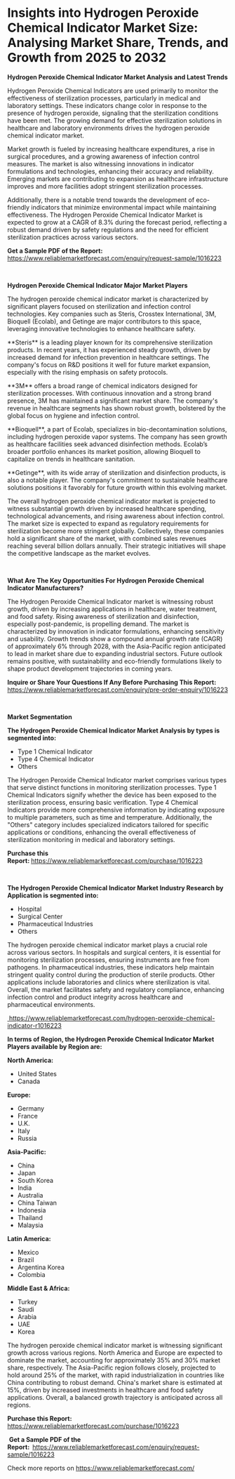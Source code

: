 <p><h1>Insights into Hydrogen Peroxide Chemical Indicator Market Size: Analysing Market Share, Trends, and Growth from 2025 to 2032</h1></p><p><strong>Hydrogen Peroxide Chemical Indicator Market Analysis and Latest Trends</strong></p>
<p><p>Hydrogen Peroxide Chemical Indicators are used primarily to monitor the effectiveness of sterilization processes, particularly in medical and laboratory settings. These indicators change color in response to the presence of hydrogen peroxide, signaling that the sterilization conditions have been met. The growing demand for effective sterilization solutions in healthcare and laboratory environments drives the hydrogen peroxide chemical indicator market.</p><p>Market growth is fueled by increasing healthcare expenditures, a rise in surgical procedures, and a growing awareness of infection control measures. The market is also witnessing innovations in indicator formulations and technologies, enhancing their accuracy and reliability. Emerging markets are contributing to expansion as healthcare infrastructure improves and more facilities adopt stringent sterilization processes. </p><p>Additionally, there is a notable trend towards the development of eco-friendly indicators that minimize environmental impact while maintaining effectiveness. The Hydrogen Peroxide Chemical Indicator Market is expected to grow at a CAGR of 8.3% during the forecast period, reflecting a robust demand driven by safety regulations and the need for efficient sterilization practices across various sectors.</p></p>
<p><strong>Get a Sample PDF of the Report:&nbsp;</strong> <a href="https://www.reliablemarketforecast.com/enquiry/request-sample/1016223?utm_campaign=2439&utm_medium=2&utm_source=Github&utm_content=ia&utm_term=01042025&utm_id=hydrogen-peroxide-chemical-indicator">https://www.reliablemarketforecast.com/enquiry/request-sample/1016223</a></p>
<p>&nbsp;</p>
<p><strong>Hydrogen Peroxide Chemical Indicator Major Market Players</strong></p>
<p><p>The hydrogen peroxide chemical indicator market is characterized by significant players focused on sterilization and infection control technologies. Key companies such as Steris, Crosstex International, 3M, Bioquell (Ecolab), and Getinge are major contributors to this space, leveraging innovative technologies to enhance healthcare safety.</p><p>**Steris** is a leading player known for its comprehensive sterilization products. In recent years, it has experienced steady growth, driven by increased demand for infection prevention in healthcare settings. The company's focus on R&D positions it well for future market expansion, especially with the rising emphasis on safety protocols.</p><p>**3M** offers a broad range of chemical indicators designed for sterilization processes. With continuous innovation and a strong brand presence, 3M has maintained a significant market share. The company's revenue in healthcare segments has shown robust growth, bolstered by the global focus on hygiene and infection control.</p><p>**Bioquell**, a part of Ecolab, specializes in bio-decontamination solutions, including hydrogen peroxide vapor systems. The company has seen growth as healthcare facilities seek advanced disinfection methods. Ecolab’s broader portfolio enhances its market position, allowing Bioquell to capitalize on trends in healthcare sanitation.</p><p>**Getinge**, with its wide array of sterilization and disinfection products, is also a notable player. The company's commitment to sustainable healthcare solutions positions it favorably for future growth within this evolving market.</p><p>The overall hydrogen peroxide chemical indicator market is projected to witness substantial growth driven by increased healthcare spending, technological advancements, and rising awareness about infection control. The market size is expected to expand as regulatory requirements for sterilization become more stringent globally. Collectively, these companies hold a significant share of the market, with combined sales revenues reaching several billion dollars annually. Their strategic initiatives will shape the competitive landscape as the market evolves.</p></p>
<p>&nbsp;</p>
<p><strong>What Are The Key Opportunities For Hydrogen Peroxide Chemical Indicator Manufacturers?</strong></p>
<p><p>The Hydrogen Peroxide Chemical Indicator market is witnessing robust growth, driven by increasing applications in healthcare, water treatment, and food safety. Rising awareness of sterilization and disinfection, especially post-pandemic, is propelling demand. The market is characterized by innovation in indicator formulations, enhancing sensitivity and usability. Growth trends show a compound annual growth rate (CAGR) of approximately 6% through 2028, with the Asia-Pacific region anticipated to lead in market share due to expanding industrial sectors. Future outlook remains positive, with sustainability and eco-friendly formulations likely to shape product development trajectories in coming years.</p></p>
<p><strong>Inquire or Share Your Questions If Any Before Purchasing This Report:</strong> <a href="https://www.reliablemarketforecast.com/enquiry/pre-order-enquiry/1016223?utm_campaign=2439&utm_medium=2&utm_source=Github&utm_content=ia&utm_term=01042025&utm_id=hydrogen-peroxide-chemical-indicator">https://www.reliablemarketforecast.com/enquiry/pre-order-enquiry/1016223</a></p>
<p>&nbsp;</p>
<p><strong>Market Segmentation</strong></p>
<p><strong>The Hydrogen Peroxide Chemical Indicator Market Analysis by types is segmented into:</strong></p>
<p><ul><li>Type 1 Chemical Indicator</li><li>Type 4 Chemical Indicator</li><li>Others</li></ul></p>
<p><p>The Hydrogen Peroxide Chemical Indicator market comprises various types that serve distinct functions in monitoring sterilization processes. Type 1 Chemical Indicators signify whether the device has been exposed to the sterilization process, ensuring basic verification. Type 4 Chemical Indicators provide more comprehensive information by indicating exposure to multiple parameters, such as time and temperature. Additionally, the "Others" category includes specialized indicators tailored for specific applications or conditions, enhancing the overall effectiveness of sterilization monitoring in medical and laboratory settings.</p></p>
<p><strong>Purchase this Report:&nbsp;</strong><a href="https://www.reliablemarketforecast.com/purchase/1016223?utm_campaign=2439&utm_medium=2&utm_source=Github&utm_content=ia&utm_term=01042025&utm_id=hydrogen-peroxide-chemical-indicator">https://www.reliablemarketforecast.com/purchase/1016223</a></p>
<p>&nbsp;</p>
<p><strong>The Hydrogen Peroxide Chemical Indicator Market Industry Research by Application is segmented into:</strong></p>
<p><ul><li>Hospital</li><li>Surgical Center</li><li>Pharmaceutical Industries</li><li>Others</li></ul></p>
<p><p>The hydrogen peroxide chemical indicator market plays a crucial role across various sectors. In hospitals and surgical centers, it is essential for monitoring sterilization processes, ensuring instruments are free from pathogens. In pharmaceutical industries, these indicators help maintain stringent quality control during the production of sterile products. Other applications include laboratories and clinics where sterilization is vital. Overall, the market facilitates safety and regulatory compliance, enhancing infection control and product integrity across healthcare and pharmaceutical environments.</p></p>
<p><a href="https://www.reliablemarketforecast.com/hydrogen-peroxide-chemical-indicator-r1016223?utm_campaign=2439&utm_medium=2&utm_source=Github&utm_content=ia&utm_term=01042025&utm_id=hydrogen-peroxide-chemical-indicator">&nbsp;https://www.reliablemarketforecast.com/hydrogen-peroxide-chemical-indicator-r1016223</a></p>
<p><strong>In terms of Region, the Hydrogen Peroxide Chemical Indicator Market Players available by Region are:</strong></p>
<p>
    <p> <strong> North America: </strong>
        <ul>
            <li>United States</li>
            <li>Canada</li>
        </ul>
        </p> 
    <p> <strong> Europe: </strong>
        <ul>
            <li>Germany</li>
            <li>France</li>
            <li>U.K.</li>
            <li>Italy</li>
            <li>Russia</li>
        </ul>
        </p> 
    <p> <strong> Asia-Pacific: </strong>
        <ul>
            <li>China</li>
            <li>Japan</li>
            <li>South Korea</li>
            <li>India</li>
            <li>Australia</li>
            <li>China Taiwan</li>
            <li>Indonesia</li>
            <li>Thailand</li>
            <li>Malaysia</li>
        </ul>
        </p> 
    <p> <strong> Latin America: </strong>
        <ul>
            <li>Mexico</li>
            <li>Brazil</li>
            <li>Argentina Korea</li>
            <li>Colombia</li>
        </ul>
        </p> 
    <p> <strong> Middle East & Africa: </strong>
        <ul>
            <li>Turkey</li>
            <li>Saudi</li>
            <li>Arabia</li>
            <li>UAE</li>
            <li>Korea</li>
        </ul>
    </p>
    </p>
<p><p>The hydrogen peroxide chemical indicator market is witnessing significant growth across various regions. North America and Europe are expected to dominate the market, accounting for approximately 35% and 30% market share, respectively. The Asia-Pacific region follows closely, projected to hold around 25% of the market, with rapid industrialization in countries like China contributing to robust demand. China's market share is estimated at 15%, driven by increased investments in healthcare and food safety applications. Overall, a balanced growth trajectory is anticipated across all regions.</p></p>
<p><strong>Purchase this Report: </strong><a href="https://www.reliablemarketforecast.com/purchase/1016223?utm_campaign=2439&utm_medium=2&utm_source=Github&utm_content=ia&utm_term=01042025&utm_id=hydrogen-peroxide-chemical-indicator">https://www.reliablemarketforecast.com/purchase/1016223</a></p>
<p>&nbsp;<strong>Get a Sample PDF of the Report:&nbsp;&nbsp;</strong><a href="https://www.reliablemarketforecast.com/enquiry/request-sample/1016223?utm_campaign=2439&utm_medium=2&utm_source=Github&utm_content=ia&utm_term=01042025&utm_id=hydrogen-peroxide-chemical-indicator">https://www.reliablemarketforecast.com/enquiry/request-sample/1016223</a></p>
<p><strong></strong></p>
<p>Check more reports on <a href="https://www.reliablemarketforecast.com/?utm_campaign=2439&utm_medium=2&utm_source=Github&utm_content=ia&utm_term=01042025&utm_id=hydrogen-peroxide-chemical-indicator">https://www.reliablemarketforecast.com/</a></p>